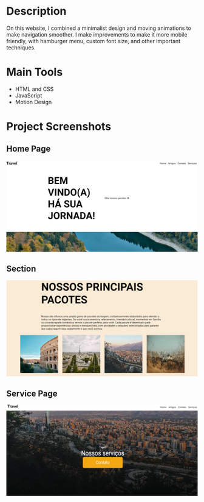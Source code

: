 # Description
On this website, I combined a minimalist design and moving animations to make navigation smoother.
I make improvements to make it more mobile friendly, with hamburger menu, custom font size,
and other important techniques.

# Main Tools
- HTML and CSS
- JavaScript
- Motion Design

# Project Screenshots

## Home Page
![Screenshot](./imagens/screenshot.PNG)

## Section
![Screenshot](./imagens/screenshot-2.PNG)

## Service Page
![Screenshot](./imagens/screenshot-3.PNG)
